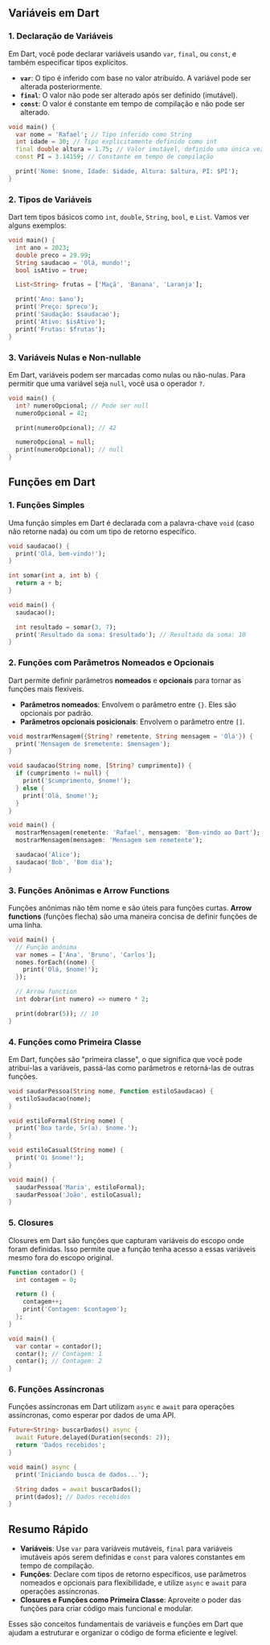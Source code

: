 ## Variáveis em Dart

### 1. Declaração de Variáveis

Em Dart, você pode declarar variáveis usando `var`, `final`, ou `const`, e também especificar tipos explícitos.

- **`var`**: O tipo é inferido com base no valor atribuído. A variável pode ser alterada posteriormente.
- **`final`**: O valor não pode ser alterado após ser definido (imutável).
- **`const`**: O valor é constante em tempo de compilação e não pode ser alterado.

```dart
void main() {
  var nome = 'Rafael'; // Tipo inferido como String
  int idade = 30; // Tipo explicitamente definido como int
  final double altura = 1.75; // Valor imutável, definido uma única vez
  const PI = 3.14159; // Constante em tempo de compilação

  print('Nome: $nome, Idade: $idade, Altura: $altura, PI: $PI');
}
```

### 2. Tipos de Variáveis

Dart tem tipos básicos como `int`, `double`, `String`, `bool`, e `List`. Vamos ver alguns exemplos:

```dart
void main() {
  int ano = 2023;
  double preco = 29.99;
  String saudacao = 'Olá, mundo!';
  bool isAtivo = true;

  List<String> frutas = ['Maçã', 'Banana', 'Laranja'];

  print('Ano: $ano');
  print('Preço: $preco');
  print('Saudação: $saudacao');
  print('Ativo: $isAtivo');
  print('Frutas: $frutas');
}
```

### 3. Variáveis Nulas e Non-nullable

Em Dart, variáveis podem ser marcadas como nulas ou não-nulas. Para permitir que uma variável seja `null`, você usa o operador `?`.

```dart
void main() {
  int? numeroOpcional; // Pode ser null
  numeroOpcional = 42;

  print(numeroOpcional); // 42

  numeroOpcional = null;
  print(numeroOpcional); // null
}
```

## Funções em Dart

### 1. Funções Simples

Uma função simples em Dart é declarada com a palavra-chave `void` (caso não retorne nada) ou com um tipo de retorno específico.

```dart
void saudacao() {
  print('Olá, bem-vindo!');
}

int somar(int a, int b) {
  return a + b;
}

void main() {
  saudacao();

  int resultado = somar(3, 7);
  print('Resultado da soma: $resultado'); // Resultado da soma: 10
}
```

### 2. Funções com Parâmetros Nomeados e Opcionais

Dart permite definir parâmetros **nomeados** e **opcionais** para tornar as funções mais flexíveis.

- **Parâmetros nomeados**: Envolvem o parâmetro entre `{}`. Eles são opcionais por padrão.
- **Parâmetros opcionais posicionais**: Envolvem o parâmetro entre `[]`.

```dart
void mostrarMensagem({String? remetente, String mensagem = 'Olá'}) {
  print('Mensagem de $remetente: $mensagem');
}

void saudacao(String nome, [String? cumprimento]) {
  if (cumprimento != null) {
    print('$cumprimento, $nome!');
  } else {
    print('Olá, $nome!');
  }
}

void main() {
  mostrarMensagem(remetente: 'Rafael', mensagem: 'Bem-vindo ao Dart');
  mostrarMensagem(mensagem: 'Mensagem sem remetente');

  saudacao('Alice');
  saudacao('Bob', 'Bom dia');
}
```

### 3. Funções Anônimas e Arrow Functions

Funções anônimas não têm nome e são úteis para funções curtas. **Arrow functions** (funções flecha) são uma maneira concisa de definir funções de uma linha.

```dart
void main() {
  // Função anônima
  var nomes = ['Ana', 'Bruno', 'Carlos'];
  nomes.forEach((nome) {
    print('Olá, $nome!');
  });

  // Arrow function
  int dobrar(int numero) => numero * 2;

  print(dobrar(5)); // 10
}
```

### 4. Funções como Primeira Classe

Em Dart, funções são "primeira classe", o que significa que você pode atribuí-las a variáveis, passá-las como parâmetros e retorná-las de outras funções.

```dart
void saudarPessoa(String nome, Function estiloSaudacao) {
  estiloSaudacao(nome);
}

void estiloFormal(String nome) {
  print('Boa tarde, Sr(a). $nome.');
}

void estiloCasual(String nome) {
  print('Oi $nome!');
}

void main() {
  saudarPessoa('Maria', estiloFormal);
  saudarPessoa('João', estiloCasual);
}
```

### 5. Closures

Closures em Dart são funções que capturam variáveis do escopo onde foram definidas. Isso permite que a função tenha acesso a essas variáveis mesmo fora do escopo original.

```dart
Function contador() {
  int contagem = 0;

  return () {
    contagem++;
    print('Contagem: $contagem');
  };
}

void main() {
  var contar = contador();
  contar(); // Contagem: 1
  contar(); // Contagem: 2
}
```

### 6. Funções Assíncronas

Funções assíncronas em Dart utilizam `async` e `await` para operações assíncronas, como esperar por dados de uma API.

```dart
Future<String> buscarDados() async {
  await Future.delayed(Duration(seconds: 2));
  return 'Dados recebidos';
}

void main() async {
  print('Iniciando busca de dados...');

  String dados = await buscarDados();
  print(dados); // Dados recebidos
}
```

## Resumo Rápido

- **Variáveis**: Use `var` para variáveis mutáveis, `final` para variáveis imutáveis após serem definidas e `const` para valores constantes em tempo de compilação.
- **Funções**: Declare com tipos de retorno específicos, use parâmetros nomeados e opcionais para flexibilidade, e utilize `async` e `await` para operações assíncronas.
- **Closures e Funções como Primeira Classe**: Aproveite o poder das funções para criar código mais funcional e modular.

Esses são conceitos fundamentais de variáveis e funções em Dart que ajudam a estruturar e organizar o código de forma eficiente e legível.
